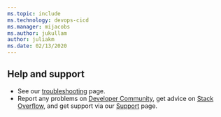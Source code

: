 ```yaml
---
ms.topic: include
ms.technology: devops-cicd
ms.manager: mijacobs
ms.author: jukullam
author: juliakm
ms.date: 02/13/2020
---
```


## Help and support

- See our [troubleshooting](../troubleshooting.md) page.
- Report any problems on [Developer Community](https://developercommunity.visualstudio.com/),
  get advice on [Stack Overflow](https://stackoverflow.com/questions/tagged/vs-team-services),
  and get support via our [Support](https://azure.microsoft.com/support/devops/) page.
